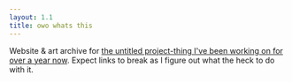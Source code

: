 ```yaml
---
layout: 1.1
title: owo whats this
---
```

Website & art archive for <a href="https://www.deviantart.com/a-flyleaf/gallery?q=%23unmooredrandos" target="_blank">the untitled project-thing I've been working on for over a year now</a>. Expect links to break as I figure out what the heck to do with it.